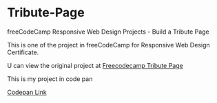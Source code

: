 # Tribute-Page
freeCodeCamp Responsive Web Design Projects - Build a Tribute Page

This is one of the project in freeCodeCamp for Responsive Web Design Certificate.

U can view the original project at <a href="https://codepen.io/freeCodeCamp/pen/zNqgVx ">Freecodecamp Tribute Page<a>

This is my project in code pan 

[Codepan Link](https://codepen.io/Capricornk/pen/YoMZoj)
